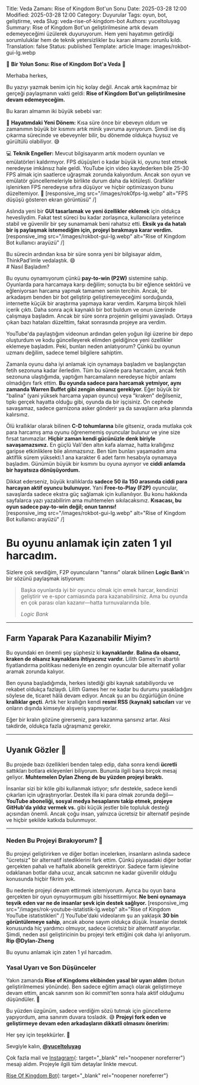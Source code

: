 Title: Veda Zamanı: Rise of Kingdom Bot'un Sonu
Date: 2025-03-28 12:00
Modified: 2025-03-28 12:00
Category: Duyurular
Tags: oyun, bot, geliştirme, veda
Slug: veda-rise-of-kingdom-bot
Authors: yuceltoluyag
Summary: Rise of Kingdom Bot'un geliştirilmesine artık devam edemeyeceğimi üzülerek duyuruyorum. Hem yeni hayatımın getirdiği sorumluluklar hem de teknik yetersizlikler bu kararı almamı zorunlu kıldı.
Translation: false
Status: published
Template: article
Image: images/rokbot-gui-lg.webp


🚨 **Bir Yolun Sonu: Rise of Kingdom Bot'a Veda** 🚨

Merhaba herkes,

Bu yazıyı yazmak benim için hiç kolay değil. Ancak artık kaçınılmaz bir gerçeği paylaşmanın vakti geldi: **Rise of Kingdom Bot'un geliştirilmesine devam edemeyeceğim.** 

Bu kararı almamın iki büyük sebebi var:

👶 **Hayatımdaki Yeni Dönem:** Kısa süre önce bir ebeveyn oldum ve zamanımın büyük bir kısmını artık minik yavruma ayırıyorum. Şimdi ise diş çıkarma sürecinde ve ebeveynler bilir, bu dönemde oldukça huysuz ve gürültülü olabiliyor. 😅 

💻 **Teknik Engeller:** Mevcut bilgisayarım artık modern oyunları ve emülatörleri kaldırmıyor. FPS düşüşleri o kadar büyük ki, oyunu test etmek neredeyse imkânsız hale geldi. YouTube için video kaydederken bile 25-30 FPS almak için saatlerce uğraşmak zorunda kalıyordum. Ancak son oyun ve emülatör güncellemeleriyle birlikte durum daha da kötüleşti. Grafikler işlenirken FPS neredeyse sıfıra düşüyor ve hiçbir optimizasyon bunu düzeltemiyor. 🥶
[responsive_img src="/images/rok0fps-lg.webp" alt="FPS düşüşü gösteren ekran görüntüsü" /]



Aslında yeni bir **GUI tasarlamak ve yeni özellikler eklemek** için oldukça hevesliydim. Fakat test süreci bu kadar zorlaşınca, kullanıcılara yeterince stabil ve güvenilir bir şey sunamamak beni rahatsız etti. **Eksik ya da hatalı bir iş paylaşmak istemediğim için, projeyi bırakmaya karar verdim.**
[responsive_img src="/images/rokbot-gui-lg.webp" alt="Rise of Kingdom Bot kullanıcı arayüzü" /]
<div class="info-box important">Bu sürecin ardından kısa bir süre sonra yeni bir bilgisayar aldım, ThinkPad'imle vedalaştık. 😄</div>
# Nasıl Başladım?  

Bu oyunu oynamıyorum çünkü **pay-to-win (P2W)** sistemine sahip. Oyunlarda para harcamaya karşı değilim; sonuçta bu bir eğlence sektörü ve eğleniyorsan harcama yapmak tamamen senin tercihin. Ancak, bir arkadaşım benden bir bot geliştirip geliştiremeyeceğimi sorduğunda, internette küçük bir araştırma yapmaya karar verdim. Karşıma birçok hileli içerik çıktı. Daha sonra açık kaynaklı bir bot buldum ve onun üzerinde çalışmaya başladım. Ancak bir süre sonra projenin gelişimi yavaşladı. Ortaya çıkan bazı hataları düzelttim, fakat sonrasında projeye ara verdim.  

YouTube'da paylaştığım videonun ardından gelen yoğun ilgi üzerine bir depo oluşturdum ve kodu güncelleyerek elimden geldiğince yeni özellikler eklemeye başladım. Peki, bunları neden anlatıyorum? Çünkü bu oyunun uzmanı değilim, sadece temel bilgilere sahiptim.  

Zamanla oyunu daha iyi anlamak için oynamaya başladım ve başlangıçtan fetih sezonuna kadar ilerledim. Tüm bu sürede para harcadım, ancak fetih sezonuna ulaştığımda, yaptığım harcamaların neredeyse hiçbir anlamı olmadığını fark ettim. **Bu oyunda sadece para harcamak yetmiyor, aynı zamanda Warren Buffet gibi zengin olmanız gerekiyor.** Eğer büyük bir "balina" (yani yüksek harcama yapan oyuncu) veya "kraken" değilseniz, tıpkı gerçek hayatta olduğu gibi, oyunda da bir işçisiniz. Ön cephede savaşamaz, sadece garnizona asker gönderir ya da savaşların arka planında kalırsınız.  

Ölü krallıklar olarak bilinen **C-D tohumlarına** bile gitseniz, orada mutlaka çok para harcamış ama oyunu öğrenememiş oyuncular bulunur ve yine size fırsat tanımazlar. **Hiçbir zaman kendi gücünüzle denk biriyle savaşamazsınız.** En güçlü Vali'den altın kafa alamaz, hatta krallığınız garipse etkinliklere bile alınmazsınız. Ben tüm bunları yaşamadım ama aktiflik sürem yüksekti.1 ana karakter 6 adet farm hesabıyla oynamaya başladım. Günümün büyük bir kısmını bu oyuna ayırıyor ve **ciddi anlamda bir hayatsıza dönüşüyordum.**  

Dikkat ederseniz, büyük krallıklarda **sadece 50 ila 150 arasında ciddi para harcayan aktif oyuncu bulunuyor.** Yani **Free-to-Play (F2P)** oyuncular, savaşlarda sadece ekstra güç sağlamak için kullanılıyor. Bu konu hakkında sayfalarca yazı yazabilirim ama muhtemelen sıkılacaksınız. **Kısacası, bu oyun sadece pay-to-win değil; onun tanrısı!**  
[responsive_img src="/images/rokbot-gui-lg.webp" alt="Rise of Kingdom Bot kullanıcı arayüzü" /]
# Bu oyunu anlamak için zaten 1 yıl harcadım.  

Sizlere çok sevdiğim, F2P oyuncuların "tanrısı" olarak bilinen **Logic Bank**'ın bir sözünü paylaşmak istiyorum:  

<blockquote>
    <p>Başka oyunlarda iyi bir oyuncu olmak için emek harcar, kendinizi geliştirir ve e-spor camiasında para kazanabilirsiniz. Ama bu oyunda en çok parası olan kazanır—hatta turnuvalarında bile.</p>
    <cite>Logic Bank</cite>
</blockquote>

---

## Farm Yaparak Para Kazanabilir Miyim?  

Bu oyundaki en önemli şey şüphesiz ki **kaynaklardır**. **Balina da olsanız, kraken de olsanız kaynaklara ihtiyacınız vardır.** Lilith Games'in abartılı fiyatlandırma politikası nedeniyle en zengin oyuncular bile alternatif yollar aramak zorunda kalıyor.  

Ben oyuna başladığımda, herkes istediği gibi kaynak satabiliyordu ve rekabet oldukça fazlaydı. Lilith Games her ne kadar bu durumu yasakladığını söylese de, ticaret hâlâ devam ediyor. Ancak şu an bu özgürlüğün önüne **krallıklar geçti**. Artık her krallığın kendi **resmi RSS (kaynak) satıcıları** var ve onların dışında kimseyle alışveriş yapmıyorlar.  

Eğer bir kralın gözüne girerseniz, para kazanma şansınız artar. Aksi takdirde, oldukça fazla uğraşmanız gerekir.  

---

## Uyanık Gözler 🚨  

Bu projede bazı özellikleri benden talep edip, daha sonra kendi **ücretli** sattıkları botlara ekleyenleri biliyorum. Bununla ilgili bana birçok mesaj geliyor. **Muhtemelen Dylan Zheng de bu yüzden projeyi bıraktı.**  

İnsanlar sizi bir köle gibi kullanmak istiyor; sıfır destekle, sadece kendi çıkarları için uğraştırıyorlar. Destek illa ki para olmak zorunda değil—**YouTube aboneliği, sosyal medya hesaplarını takip etmek, projeye GitHub'da yıldız vermek vs.** gibi küçük jestler bile topluluk desteği açısından önemli. Ancak çoğu insan, yalnızca ücretsiz bir alternatif peşinde ve hiçbir şekilde katkıda bulunmuyor.  

---



### Neden Bu Projeyi Bırakıyorum? 🚀  

Bu projeyi geliştirirken ve diğer botları incelerken, insanların aslında sadece "ücretsiz" bir alternatif istediklerini fark ettim. Çünkü piyasadaki diğer botlar gerçekten pahalı ve haftalık abonelik gerektiriyor. Sadece farm işlevine odaklanan botlar daha ucuz, ancak satıcının ne kadar güvenilir olduğu konusunda hiçbir fikrim yok.

Bu nedenle projeyi devam ettirmek istemiyorum. Ayrıca bu oyun bana gerçekten bir oyun oynuyormuşum gibi hissettirmiyor. **Ne beni oynamaya teşvik eden var ne de insanlar şevk için destek sağlıyor.**
[responsive_img src="/images/rok-youtube-istatistik-lg.webp" alt="Rise of Kingdom YouTube istatistikleri" /]
YouTube'daki videolarım şu an yaklaşık **30 bin görüntülemeye sahip**, ancak abone sayım oldukça düşük. İnsanlar destek konusunda hiç yardımcı olmuyor, sadece ücretsiz bir alternatif arıyorlar. Şimdi, neden asıl geliştiricinin bu projeyi terk ettiğini çok daha iyi anlıyorum. **Rip @Dylan-Zheng**



<script type="module" src="https://cdn.jsdelivr.net/npm/@justinribeiro/lite-youtube@1/lite-youtube.min.js"></script>

<lite-youtube videoid="6IObh_HJvrk"></lite-youtube>

Bu oyunu anlamak için zaten 1 yıl harcadım.



### Yasal Uyarı ve Son Düşünceler

Yakın zamanda **Rise of Kingdoms ekibinden yasal bir uyarı aldım** (botun geliştirilmemesi yönünde). Ben sadece eğitim amaçlı olarak geliştirmeye devam ettim, ancak sanırım son iki commit'ten sonra hala aktif olduğumu düşündüler. 🙂 

Bu yüzden üzgünüm, sadece verdiğim sözü tutmak için güncelleme yapıyordum, ama sanırım duvara tosladık. 😅 **Projeyi fork eden ve geliştirmeye devam eden arkadaşların dikkatli olmasını öneririm:** 

Her şey için teşekkürler. 🙏

Sevgiyle kalın,
**[@yuceltoluyag](/hakkimda/)**



Çok fazla mail ve [Instagram](https://www.instagram.com/yuceltoluyag/){: target="_blank" rel="noopener noreferrer"} mesajı aldım. Projeyle ilgili tüm detaylar linkte mevcut.

[Rise Of Kingdom Bot](https://github.com/yuceltoluyag/Rise-of-Kingdoms-Bot/issues/24){: target="_blank" rel="noopener noreferrer"}